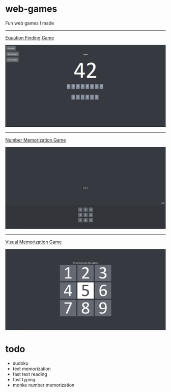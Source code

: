 # web-games
Fun web games I made

****

[Equation Finding Game](https://oguzhanumutlu.github.io/web-games/math/index.html)

![](screenshots/equation-finding.png)

****

[Number Memorization Game](https://oguzhanumutlu.github.io/web-games/visual/index.html)

![](screenshots/visual.png)

****

[Visual Memorization Game](https://oguzhanumutlu.github.io/web-games/memory/index.html)

![](screenshots/memory.png)

# todo

- sudoku
- text memorization
- fast text reading
- fast typing
- monke number memorization